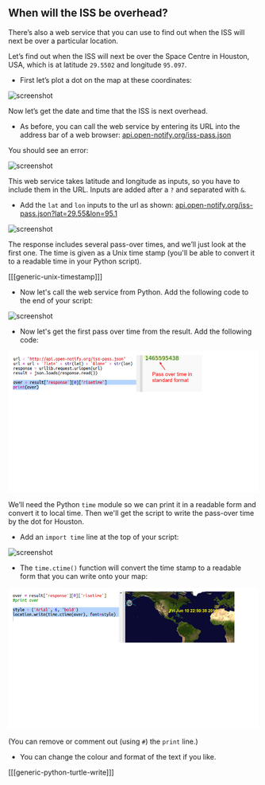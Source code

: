 

## When will the ISS be overhead?

There’s also a web service that you can use to find out when the ISS will next be over a particular location. 

Let’s find out when the ISS will next be over the Space Centre in Houston, USA, which is at latitude `29.5502` and longitude `95.097`.
  
+ First let’s plot a dot on the map at these coordinates:

![screenshot](images/iss-houston.png)

Now let’s get the date and time that the ISS is next overhead.

+ As before, you can call the web service by entering its URL into the address bar of a web browser: <a href="http://api.open-notify.org/iss-pass.json" target="_blank">api.open-notify.org/iss-pass.json</a>

You should see an error:

![screenshot](images/iss-pass-error.png)

This web service takes latitude and longitude as inputs, so you have to include them in the URL. Inputs are added after a `?` and separated with `&`. 

+ Add the `lat` and `lon` inputs to the url as shown: <a href="http://api.open-notify.org/iss-pass.json?lat=29.55&lon=95.1" target="_blank">api.open-notify.org/iss-pass.json?lat=29.55&lon=95.1</a>
  
![screenshot](images/iss-passtimes.png)
  
The response includes several pass-over times, and we’ll just look at the first one. The time is given as a Unix time stamp  (you'll be able to convert it to a readable time in your Python script).
    
[[[generic-unix-timestamp]]]

+ Now let's call the web service from Python. Add the following code to the end of your script:

![screenshot](images/iss-passover.png)

+ Now let's get the first pass over time from the result. Add the following code:

![screenshot](images/iss-print-pass.png)

We’ll need the Python `time` module so we can print it in a readable form and convert it to local time. Then we'll get the script to write the pass-over time by the dot for Houston. 

+ Add an `import time` line at the top of your script:

![screenshot](images/iss-time.png)

+ The `time.ctime()` function will convert the time stamp to a readable form that you can write onto your map:

![screenshot](images/iss-pass-write.png)
 
(You can remove or comment out (using `#`) the `print` line.)
    
+ You can change the colour and format of the text if you like. 

[[[generic-python-turtle-write]]] 
    






